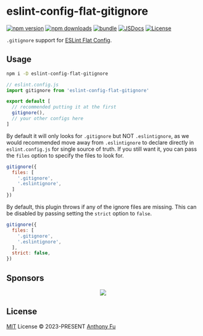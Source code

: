 # eslint-config-flat-gitignore

[![npm version][npm-version-src]][npm-version-href]
[![npm downloads][npm-downloads-src]][npm-downloads-href]
[![bundle][bundle-src]][bundle-href]
[![JSDocs][jsdocs-src]][jsdocs-href]
[![License][license-src]][license-href]

`.gitignore` support for [ESLint Flat Config](https://eslint.org/docs/latest/use/configure/configuration-files-new).

## Usage

```bash
npm i -D eslint-config-flat-gitignore
```

```js
// eslint.config.js
import gitignore from 'eslint-config-flat-gitignore'

export default [
  // recommended putting it at the first
  gitignore(),
  // your other configs here
]
```

By default it will only looks for `.gitignore` but NOT `.eslintignore`, as we would recommended move away from `.eslintignore` to declare directly in `eslint.config.js` for single source of truth. If you still want it, you can pass the `files` option to specify the files to look for.

```js
gitignore({
  files: [
    '.gitignore',
    '.eslintignore',
  ]
})
```

By default, this plugin throws if any of the ignore files are missing. This can be disabled by passing setting the `strict` option to `false`.

```js
gitignore({
  files: [
    '.gitignore',
    '.eslintignore',
  ],
  strict: false,
})
```

## Sponsors

<p align="center">
  <a href="https://cdn.jsdelivr.net/gh/antfu/static/sponsors.svg">
    <img src='https://cdn.jsdelivr.net/gh/antfu/static/sponsors.svg'/>
  </a>
</p>

## License

[MIT](./LICENSE) License © 2023-PRESENT [Anthony Fu](https://github.com/antfu)

<!-- Badges -->

[npm-version-src]: https://img.shields.io/npm/v/eslint-config-flat-gitignore?style=flat&colorA=080f12&colorB=1fa669
[npm-version-href]: https://npmjs.com/package/eslint-config-flat-gitignore
[npm-downloads-src]: https://img.shields.io/npm/dm/eslint-config-flat-gitignore?style=flat&colorA=080f12&colorB=1fa669
[npm-downloads-href]: https://npmjs.com/package/eslint-config-flat-gitignore
[bundle-src]: https://img.shields.io/bundlephobia/minzip/eslint-config-flat-gitignore?style=flat&colorA=080f12&colorB=1fa669&label=minzip
[bundle-href]: https://bundlephobia.com/result?p=eslint-config-flat-gitignore
[license-src]: https://img.shields.io/github/license/antfu/eslint-config-flat-gitignore.svg?style=flat&colorA=080f12&colorB=1fa669
[license-href]: https://github.com/antfu/eslint-config-flat-gitignore/blob/main/LICENSE
[jsdocs-src]: https://img.shields.io/badge/jsdocs-reference-080f12?style=flat&colorA=080f12&colorB=1fa669
[jsdocs-href]: https://www.jsdocs.io/package/eslint-config-flat-gitignore
